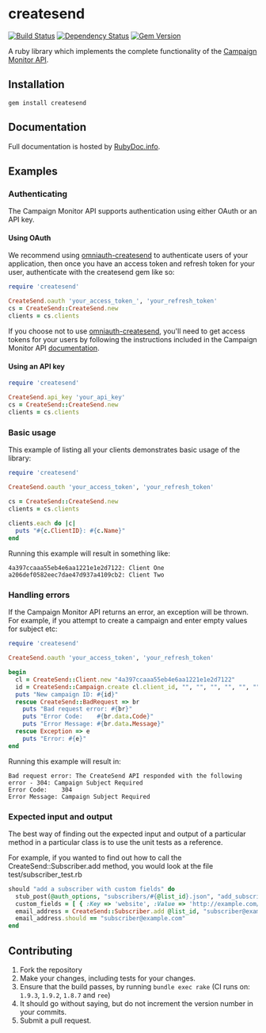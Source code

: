 # createsend
[![Build Status](https://secure.travis-ci.org/campaignmonitor/createsend-ruby.png)][travis] [![Dependency Status](https://gemnasium.com/campaignmonitor/createsend-ruby.png)][gemnasium] [![Gem Version](https://badge.fury.io/rb/createsend.png)][gembadge]

A ruby library which implements the complete functionality of the [Campaign Monitor API](http://www.campaignmonitor.com/api/).

[travis]: http://travis-ci.org/campaignmonitor/createsend-ruby
[gemnasium]: https://gemnasium.com/campaignmonitor/createsend-ruby
[gembadge]: http://badge.fury.io/rb/createsend

## Installation

    gem install createsend

## Documentation

Full documentation is hosted by [RubyDoc.info](http://rubydoc.info/gems/createsend/frames).

## Examples

### Authenticating

The Campaign Monitor API supports authentication using either OAuth or an API key.

#### Using OAuth

We recommend using [omniauth-createsend](https://github.com/campaignmonitor/omniauth-createsend) to authenticate users of your application, then once you have an access token and refresh token for your user, authenticate with the createsend gem like so:

```ruby
require 'createsend'

CreateSend.oauth 'your_access_token_', 'your_refresh_token'
cs = CreateSend::CreateSend.new
clients = cs.clients
```

If you choose not to use [omniauth-createsend](https://github.com/campaignmonitor/omniauth-createsend), you'll need to get access tokens for your users by following the instructions included in the Campaign Monitor API [documentation](http://www.campaignmonitor.com/api/getting-started/#authenticating_with_oauth).

#### Using an API key

```ruby
require 'createsend'

CreateSend.api_key 'your_api_key'
cs = CreateSend::CreateSend.new
clients = cs.clients
```

### Basic usage
This example of listing all your clients demonstrates basic usage of the library:

```ruby
require 'createsend'

CreateSend.oauth 'your_access_token', 'your_refresh_token'

cs = CreateSend::CreateSend.new
clients = cs.clients
    
clients.each do |c|
  puts "#{c.ClientID}: #{c.Name}"
end
```

Running this example will result in something like:

```
4a397ccaaa55eb4e6aa1221e1e2d7122: Client One
a206def0582eec7dae47d937a4109cb2: Client Two
```

### Handling errors
If the Campaign Monitor API returns an error, an exception will be thrown. For example, if you attempt to create a campaign and enter empty values for subject etc:

```ruby
require 'createsend'

CreateSend.oauth 'your_access_token', 'your_refresh_token'

begin
  cl = CreateSend::Client.new "4a397ccaaa55eb4e6aa1221e1e2d7122"
  id = CreateSend::Campaign.create cl.client_id, "", "", "", "", "", "", "", [], []
  puts "New campaign ID: #{id}"
  rescue CreateSend::BadRequest => br
    puts "Bad request error: #{br}"
    puts "Error Code:    #{br.data.Code}"
    puts "Error Message: #{br.data.Message}"
  rescue Exception => e
    puts "Error: #{e}"
end
```

Running this example will result in:

```
Bad request error: The CreateSend API responded with the following error - 304: Campaign Subject Required
Error Code:    304
Error Message: Campaign Subject Required
```

### Expected input and output
The best way of finding out the expected input and output of a particular method in a particular class is to use the unit tests as a reference.

For example, if you wanted to find out how to call the CreateSend::Subscriber.add method, you would look at the file test/subscriber_test.rb

```ruby
should "add a subscriber with custom fields" do
  stub_post(@auth_options, "subscribers/#{@list_id}.json", "add_subscriber.json")
  custom_fields = [ { :Key => 'website', :Value => 'http://example.com/' } ]
  email_address = CreateSend::Subscriber.add @list_id, "subscriber@example.com", "Subscriber", custom_fields, true
  email_address.should == "subscriber@example.com"
end
```

## Contributing
1. Fork the repository
2. Make your changes, including tests for your changes.
3. Ensure that the build passes, by running `bundle exec rake` (CI runs on: `1.9.3`, `1.9.2`, `1.8.7` and `ree`)
4. It should go without saying, but do not increment the version number in your commits.
5. Submit a pull request.
